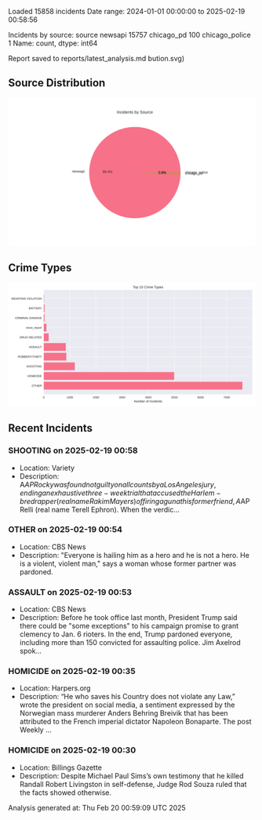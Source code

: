 
Loaded 15858 incidents
Date range: 2024-01-01 00:00:00 to 2025-02-19 00:58:56

Incidents by source:
source
newsapi           15757
chicago_pd          100
chicago_police        1
Name: count, dtype: int64

Report saved to reports/latest_analysis.md
bution.svg)

## Source Distribution
![Source Distribution](images/source_distribution.svg)

## Crime Types
![Crime Types](images/crime_types.svg)

## Recent Incidents

### SHOOTING on 2025-02-19 00:58
- Location: Variety
- Description: A$AP Rocky was found not guilty on all counts by a Los Angeles jury, ending an exhaustive three-week trial that accused the Harlem-bred rapper (real name Rakim Mayers) of firing a gun at his former friend, A$AP Relli (real name Terell Ephron). When the verdic…


### OTHER on 2025-02-19 00:54
- Location: CBS News
- Description: "Everyone is hailing him as a hero and he is not a hero. He is a violent, violent man," says a woman whose former partner was pardoned.


### ASSAULT on 2025-02-19 00:53
- Location: CBS News
- Description: Before he took office last month, President Trump said there could be "some exceptions" to his campaign promise to grant clemency to Jan. 6 rioters. In the end, Trump pardoned everyone, including more than 150 convicted for assaulting police. Jim Axelrod spok…


### HOMICIDE on 2025-02-19 00:35
- Location: Harpers.org
- Description: “He who saves his Country does not violate any Law,” wrote the president on social media, a sentiment expressed by the Norwegian mass murderer Anders Behring Breivik that has been attributed to the French imperial dictator Napoleon Bonaparte.
The post Weekly …


### HOMICIDE on 2025-02-19 00:30
- Location: Billings Gazette
- Description: Despite Michael Paul Sims’s own testimony that he killed Randall Robert Livingston in self-defense, Judge Rod Souza ruled that the facts showed otherwise.

Analysis generated at: Thu Feb 20 00:59:09 UTC 2025
